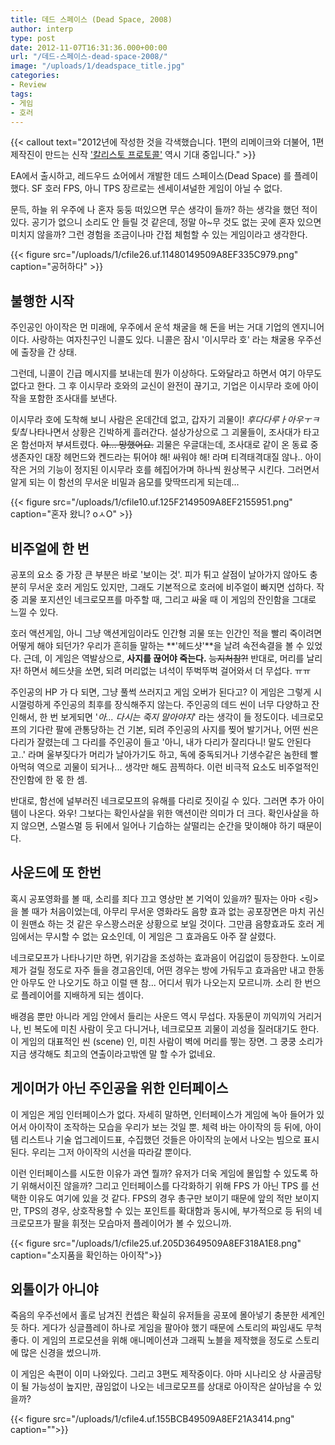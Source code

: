 ```yaml
---
title: 데드 스페이스 (Dead Space, 2008)
author: interp
type: post
date: 2012-11-07T16:31:36.000+00:00
url: "/데드-스페이스-dead-space-2008/"
image: "/uploads/1/deadspace_title.jpg"
categories:
- Review
tags:
- 게임
- 호러
---
```

{{< callout text="2012년에 작성한 것을 각색했습니다. 1편의 리메이크와 더불어, 1편 제작진이 만드는 신작 ['칼리스토 프로토콜'](https://callisto.sds.com/ko-kr/) 역시 기대 중입니다." >}}

EA에서 출시하고, 레드우드 쇼어에서 개발한 데드 스페이스(Dead Space) 를 플레이했다. SF 호러 FPS, 아니 TPS 장르로는 센세이셔널한 게임이 아닐 수 없다.

문득, 하늘 위 우주에 나 혼자 둥둥 떠있으면 무슨 생각이 들까? 하는 생각을 했던 적이 있다. 공기가 없으니 소리도 안 들릴 것 같은데, 정말 아\~무 것도 없는 곳에 혼자 있으면 미치지 않을까? 그런 경험을 조금이나마 간접 체험할 수 있는 게임이라고 생각한다.

{{< figure src="/uploads/1/cfile26.uf.11480149509A8EF335C979.png" caption="공허하다" >}}

## 불행한 시작

주인공인 아이작은 먼 미래에, 우주에서 운석 채굴을 해 돈을 버는 거대 기업의 엔지니어이다. 사랑하는 여자친구인 니콜도 있다. 니콜은 잠시 '이시무라 호' 라는 채굴용 우주선에 출장을 간 상태.

그런데, 니콜이 긴급 메시지를 보내는데 뭔가 이상하다. 도와달라고 하면서 여기 아무도 없다고 한다. 그 후 이시무라 호와의 교신이 완전이 끊기고, 기업은 이시무라 호에 아이작을 포함한 조사대를 보낸다. 

이시무라 호에 도착해 보니 사람은 온데간데 없고, 갑자기 괴물이! _후다다루ㅏ아우ㅜㅋ팇칰_ 나타나면서 상황은 긴박하게 흘러간다. 설상가상으로 그 괴물들이, 조사대가 타고 온 함선마저 부셔트렸다. ~~아… 망했어요.~~ 괴물은 우글대는데, 조사대로 같이 온 동료 중 생존자인 대장 헤먼드와 켄드라는 튀어야 해! 싸워야 해! 라며 티격태격대질 않나.. 아이작은 거의 기능이 정지된 이시무라 호를 헤집어가며 하나씩 원상복구 시킨다. 그러면서 알게 되는 이 함선의 무서운 비밀과 음모를 맞딱뜨리게 되는데... 

{{< figure src="/uploads/1/cfile10.uf.125F2149509A8EF2155951.png" caption="혼자 왔니? oㅅO" >}}

## 비주얼에 한 번

공포의 요소 중 가장 큰 부분은 바로 '보이는 것'. 피가 튀고 살점이 날아가지 않아도 충분히 무서운 호러 게임도 있지만, 그래도 기본적으로 호러에 비주얼이 빠지면 섭하다. 작중 괴물 포지션인 네크로모프를 마주할 때, 그리고 싸울 때 이 게임의 잔인함을 그대로 느낄 수 있다.

호러 액션게임, 아니 그냥 액션게임이라도 인간형 괴물 또는 인간인 적을 빨리 죽이려면 어떻게 해야 되던가? 우리가 흔히들 말하는 **'헤드샷'**을 날려 속전속결을 볼 수 있었다. 근데, 이 게임은 역발상으로, **사지를 끊어야 죽는다.** ~~능지처참?!~~ 반대로, 머리를 날리자! 하면서 헤드샷을 쏘면, 되려 머리없는 녀석이 뚜벅뚜벅 걸어와서 더 무섭다. ㅠㅠ

주인공의 HP 가 다 되면, 그냥 풀썩 쓰러지고 게임 오버가 된다고? 이 게임은 그렇게 시시껄렁하게 주인공의 최후를 장식해주지 않는다. 주인공의 데드 씬이 너무 다양하고 잔인해서, 한 번 보게되면 '_아...  다시는 죽지 말아야지_' 라는 생각이 들 정도이다. 네크로모프의 기다란 팔에 관통당하는 건 기본, 되려 주인공의 사지를 찢어 발기거나, 어떤 씬은 다리가 잘렸는데 그 다리를 주인공이 들고 '아니, 내가 다리가 잘리다니! 말도 안된다고..' 라며 울부짖다가 머리가 날아가기도 하고, 독에 중독되거나 기생수같은 놈한테 빨아먹혀 역으로 괴물이 되거나... 생각만 해도 끔찍하다. 이런 비극적 요소도 비주얼적인 잔인함에 한 몫 한 셈.

반대로, 함선에 널부러진 네크로모프의 유해를 다리로 짓이길 수 있다. 그러면 추가 아이템이 나온다. 와우! 그보다는 확인사살을 위한 액션이란 의미가 더 크다. 확인사살을 하지 않으면, 스멀스멀 등 뒤에서 일어나 기습하는 살떨리는 순간을 맞이해야 하기 때문이다.

## 사운드에 또 한번

혹시 공포영화를 볼 때, 소리를 죄다 끄고 영상만 본 기억이 있을까? 필자는 아마 <링>을 볼 때가 처음이었는데, 아무리 무서운 영화라도 음향 효과 없는 공포장면은 마치 귀신이 원맨쇼 하는 것 같은 우스꽝스러운 상황으로 보일 것이다. 그만큼 음향효과도 호러 게임에서는 무시할 수 없는 요소인데, 이 게임은 그 효과음도 아주 잘 살렸다.

네크로모프가 나타나기만 하면, 위기감을 조성하는 효과음이 어김없이 등장한다. 노이로제가 걸릴 정도로 자주 들을 경고음인데, 어떤 경우는 방에 가둬두고 효과음만 내고 한동안 아무도 안 나오기도 하고 이럴 땐 참... 어디서 뭐가 나오는지 모르니까. 소리 한 번으로 플레이어를 지배하게 되는 셈이다.

배경음 뿐만 아니라 게임 안에서 들리는 사운드 역시 무섭다. 자동문이 끼익끼익 거리거나, 빈 복도에 미친 사람이 웃고 다니거나, 네크로모프 괴물이 괴성을 질러대기도 한다. 이 게임의 대표적인 씬 (scene) 인, 미친 사람이 벽에 머리를 찧는 장면. 그 쿵쿵 소리가 지금 생각해도 최고의 연출이라고밖엔 말 할 수가 없네요.

## 게이머가 아닌 주인공을 위한 인터페이스

이 게임은 게임 인터페이스가 없다. 자세히 말하면, 인터페이스가 게임에 녹아 들어가 있어서 아이작이 조작하는 모습을 우리가 보는 것일 뿐. 체력 바는 아이작의 등 뒤에, 아이템 리스트나 기술 업그레이드표, 수집했던 것들은 아이작의 눈에서 나오는 빔으로 표시된다. 우리는 그저 아이작의 시선을 따라갈 뿐이다.

이런 인터페이스를 시도한 이유가 과연 뭘까? 유저가 더욱 게임에 몰입할 수 있도록 하기 위해서이진 않을까? 그리고 인터페이스를 다각화하기 위해 FPS 가 아닌 TPS 를 선택한 이유도 여기에 있을 것 같다. FPS의 경우 총구만 보이기 때문에 앞의 적만 보이지만, TPS의 경우, 상호작용할 수 있는 포인트를 확대함과 동시에, 부가적으로 등 뒤의 네크로모프가 팔을 휘젓는 모습마저 플레이어가 볼 수 있으니까.

{{< figure src="/uploads/1/cfile25.uf.205D3649509A8EF318A1E8.png" caption="소지품을 확인하는 아이작">}}

## 외톨이가 아니야

죽음의 우주선에서 홀로 남겨진 컨셉은 확실히 유저들을 공포에 몰아넣기 충분한 세계인 듯 하다. 게다가 싱글플레이 하나로 게임을 팔아야 했기 때문에 스토리의 짜임새도 무척 좋다. 이 게임의 프로모션을 위해 애니메이션과 그래픽 노블을 제작했을 정도로 스토리에 많은 신경을 썼으니까.

이 게임은 속편이 이미 나와있다. 그리고 3편도 제작중이다. 아마 시나리오 상 사골곰탕이 될 가능성이 높지만, 끊임없이 나오는 네크로모프를 상대로 아이작은 살아남을 수 있을까?

{{< figure src="/uploads/1/cfile4.uf.155BCB49509A8EF21A3414.png" caption="">}}